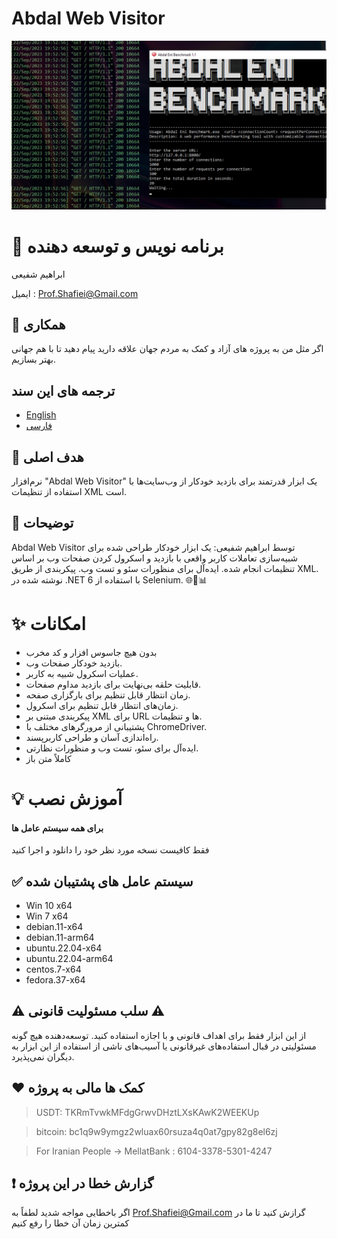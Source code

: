 # Abdal Web Visitor

![](https://raw.githubusercontent.com/ebrasha/Abdal-Eni-Benchmark/main/Abdal-Eni-Benchmark.jpg)

# 🤵 برنامه نویس و توسعه دهنده
ابراهیم شفیعی

ایمیل :  Prof.Shafiei@Gmail.com

## 🤞 همکاری
اگر مثل من به پروژه های آزاد و کمک به مردم جهان علاقه دارید پیام دهید تا با هم جهانی بهتر بسازیم.



## ترجمه های این سند
- [English](README.md)
- [فارسی](README.fa.md)

## 💎 هدف اصلی
نرم‌افزار "Abdal Web Visitor" یک ابزار قدرتمند برای بازدید خودکار از وب‌سایت‌ها با استفاده از تنظیمات XML است.

## 📄  توضیحات
Abdal Web Visitor توسط ابراهیم شفیعی: یک ابزار خودکار طراحی شده برای شبیه‌سازی تعاملات کاربر واقعی با بازدید و اسکرول کردن صفحات وب بر اساس تنظیمات انجام شده. ایده‌آل برای منظورات سئو و تست وب. پیکربندی از طریق XML. نوشته شده در .NET 6 با استفاده از Selenium. 🌐🤖📊

# ✨ امکانات
-  بدون هیچ جاسوس افزار و کد مخرب
-  بازدید خودکار صفحات وب.
-  عملیات اسکرول شبیه به کاربر.
-  قابلیت حلقه بی‌نهایت برای بازدید مداوم صفحات.
-  زمان انتظار قابل تنظیم برای بارگزاری صفحه.
-  زمان‌های انتظار قابل تنظیم برای اسکرول.
-  پیکربندی مبتنی بر XML برای URL ها و تنظیمات.
-  پشتیبانی از مرورگرهای مختلف با ChromeDriver.
-  راه‌اندازی آسان و طراحی کاربرپسند.
-  ایده‌آل برای سئو، تست وب و منظورات نظارتی.
- کاملاً متن باز



# 💡 آموزش نصب

####  برای همه سیستم عامل ها
فقط کافیست نسخه مورد نظر خود را دانلود و اجرا کنید

 

## ✅  سیستم عامل های پشتیبان شده

- Win 10 x64
- Win 7 x64
- debian.11-x64
- debian.11-arm64
- ubuntu.22.04-x64
- ubuntu.22.04-arm64
- centos.7-x64
- fedora.37-x64

 

## ⚠️ سلب مسئولیت قانونی ⚠️

از این ابزار فقط برای اهداف قانونی و با اجازه استفاده کنید. توسعه‌دهنده هیچ گونه مسئولیتی در قبال استفاده‌های غیرقانونی یا آسیب‌های ناشی از استفاده از این ابزار به دیگران نمی‌پذیرد.

## ❤️ کمک ها مالی به پروژه

> USDT:      TKRmTvwkMFdgGrwvDHztLXsKAwK2WEEKUp

> bitcoin:   bc1q9w9ymgz2wluax60rsuza4q0at7gpy82g8el6zj

> For Iranian People -> MellatBank : 6104-3378-5301-4247

## ❗ گزارش خطا در این پروژه

اگر باخطایی مواجه شدید لطفاً به Prof.Shafiei@Gmail.com گرازش کنید تا ما در کمترین زمان آن خطا را رفع کنیم


